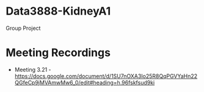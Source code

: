 # Data3888-KidneyA1
Group Project

# Meeting Recordings
* Meeting 3.21 - https://docs.google.com/document/d/1SU7nOXA3Io25R8QqPGVYaHn22QGfeCp9jMVAmwMw6_0/edit#heading=h.96fskfsud9ki
